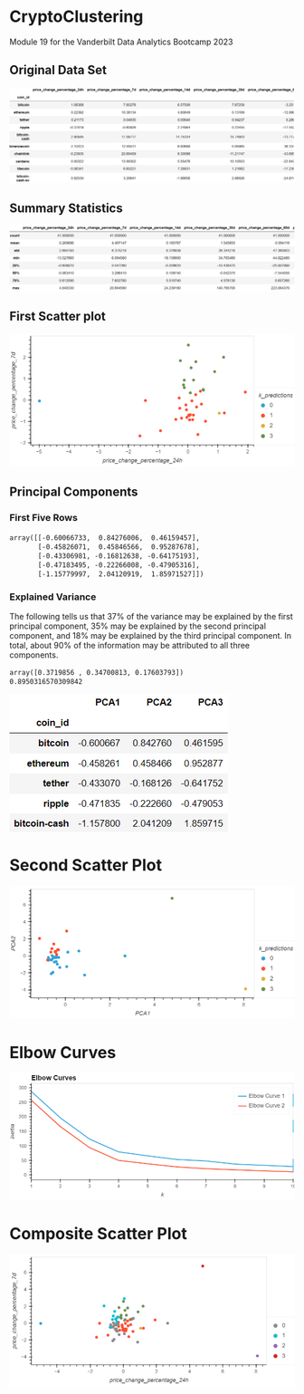 # CryptoClustering
Module 19 for the Vanderbilt Data Analytics Bootcamp 2023

## Original Data Set
![1](images/1.png)

## Summary Statistics
![2](images/2.png)

## First Scatter plot
![3](images/3.png)

## Principal Components
### First Five Rows
```
array([[-0.60066733,  0.84276006,  0.46159457],
       [-0.45826071,  0.45846566,  0.95287678],
       [-0.43306981, -0.16812638, -0.64175193],
       [-0.47183495, -0.22266008, -0.47905316],
       [-1.15779997,  2.04120919,  1.85971527]])
```

### Explained Variance
The following tells us that 37% of the variance may be explained by the first principal component, 35% may be explained by the second principal component, and 18% may be explained by the third principal component. In total, about 90% of the information may be attributed to all three components. 
```
array([0.3719856 , 0.34700813, 0.17603793])
0.8950316570309842
```

![4](images/4.png)

# Second Scatter Plot
![5](images/5.png)

# Elbow Curves
![6](images/6.png)

# Composite Scatter Plot
![7](images/7.png)